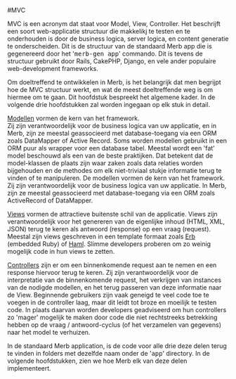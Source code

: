 #MVC

MVC is een acronym dat staat voor Model, View, Controller.
Het beschrijft een soort web-applicatie structuur die makkelikj te testen en te onderhouden is door de business logica, server logica, en content generatie te onderscheiden.
Dit is de structuur van de standaard Merb app die is gegenereerd door het '<tt>merb-gen app</tt>' commando.
Dit is tevens de structuur gebruikt door Rails, CakePHP, Django, en vele ander populaire web-development frameworks.

Om doeltreffend te ontwikkelen in Merb, is het belangrijk dat men begrijpt hoe de MVC structuur werkt, en wat de meest doeltreffende weg is om hiermee om te gaan.
Dit hoofdstuk bespreekt het algemene kader.  In de volgende drie hoofdstukken zal worden ingegaan op elk stuk in detail.

[Modellen](/getting-started/models) vormen de kern van het framework.  
Zij zijn verantwoordelijk voor de business logica van uw applicatie, en in Merb, zijn ze meestal geassocieerd met database-toegang via een ORM zoals DataMapper of Active Record.
Soms worden modellen gebruikt in een ORM puur als wrapper voor een database tabel. 
Meestal wordt een 'fat' model  beschouwd als een van de beste praktijken. 
Dat betekent dat de model-klassen de plaats zijn waar zaken zoals data relaties worden bijgehouden en de methodes om elk niet-triviaal stukje informatie terug te vinden of te manipuleren. 
De modellen vormen de kern van het framework. 
Zij zijn verantwoordelijk voor de business logica van uw applicatie. 
In Merb, zijn ze meestal geassocieerd met database-toegang via een ORM zoals ActiveRecord of DataMapper.

[Views](/getting-started/views) vormen de attractieve buitenste schil van de applicatie.
Views zijn verantwoordelijk voor het genereren van de eigenlijke inhoud (HTML, XML, JSON) terug te keren als antwoord (response) op een vraag (request).
Meestal zijn views geschreven in een template formaat zoals [Erb](http://en.wikipedia.org/wiki/ERuby) (embedded Ruby) of [Haml](http://haml.hamptoncatlin.com/).
Slimme developers proberen om zo weinig mogelijk code in hun views te zetten.

[Controllers](/getting-started/controllers) zijn er om een binnenkomende request aan te nemen en een response hiervoor terug te keren.
Zij zijn verantwoordelijk voor de interpretatie van de binnenkomende request, het verkrijgen van instances van de nodigde modellen, en het terug passeren van deze informatie  naar de View. 
Beginnende gebruikers zijn vaak geneigd te veel code toe te voegen in de controller laag, maar dit leidt tot broze en moeilijk te testen code. 
In plaats daarvan worden developers geadviseerd om hun controllers zo 'mager' mogelijk te maken door code die niet rechtstreeks betrekking hebben op de vraag / antwoord-cyclus (of het verzamelen van gegevens) naar het model te verhuizen.

In de standaard Merb application, is de code voor alle drie deze delen terug te vinden in folders met dezelfde naam onder de '<tt>app</tt>' directory.
In de volgende hoofdstukken, zien we hoe Merb elk van deze delen implementeert.  

